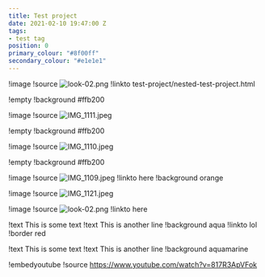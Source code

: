```yaml
---
title: Test project
date: 2021-02-10 19:47:00 Z
tags:
- test tag
position: 0
primary_colour: "#8f00ff"
secondary_colour: "#e1e1e1"
---
```


!image
!source ![look-02.png](/uploads/look-02.png)
!linkto test-project/nested-test-project.html

!empty
!background #ffb200

!image
!source ![IMG_1111.jpeg](/uploads/IMG_1111.jpeg)

!empty
!background #ffb200

!image
!source ![IMG_1110.jpeg](/uploads/IMG_1110.jpeg)

!empty
!background #ffb200

!image
!source ![IMG_1109.jpeg](/uploads/IMG_1109.jpeg)
!linkto here
!background orange

!image
!source ![IMG_1121.jpeg](/uploads/IMG_1121.jpeg)

!image
!source ![look-02.png](/uploads/look-02.png)
!linkto here

!text This is some text
!text This is another line
!background aqua
!linkto lol
!border red

!text This is some text
!text This is another line
!background aquamarine

!embedyoutube
!source https://www.youtube.com/watch?v=817R3ApVFok
